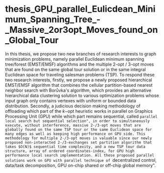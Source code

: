# thesis_GPU_parallel_Eulicdean_Minimum_Spanning_Tree_-_Massive_2or3opt_Moves_found_on_Global_Tour
In this thesis, we propose two new branches of research interests to graph minimization problems, namely parallel Euclidean minimum spanning tree/forest (EMST/EMSF) algorithms and the multiple 2-opt / 3-opt moves that are found on the same global tour solution or in the same integral Euclidean space for traveling salesman problems (TSP). To respond these two research interests, firstly, we propose a newly proposed hierarchical EMST/EMSF algorithm that combines the cellular partition-based nearest neighbor search with Borůvka's algorithm, which provides an alternative hierarchical data clustering solution to various optimization problems whose input graph only contains vertexes with uniform or bounded data distribution. Secondly, a judicious decision making methodology of offloading which part of the $k-$opt heuristic works in parallel on Graphics Processing Unit (GPU) while which part remains sequential, called ``parallel local search but sequential selection", in order to simultaneously execute, without interference, massive 2-/3-opt moves that are globally found on the same TSP tour or the same Euclidean space for many edges as well as keeping high performance on GPU side. This methodology for multiple 2-/3-opt moves is valuable since our newly proposed non-interacted 2-/3-exchanges set partition algorithm that takes $O(N)$ sequential time complexity, and a new TSP tour data structure, array of ordered coordinates-index, for GPU high performance local search implementation. All these proposed parallel solutions work on GPU with parallel technique of ``decentralized control, data/task decomposition, GPU on-chip shared or off-chip global memory".
